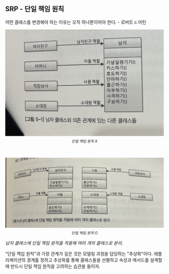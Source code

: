 ## SRP - 단일 책임 원칙

어떤 클래스를 변경해야 하는 이유는 오직 하나뿐이어야 한다. - 로버트 c.마틴

<p align="center">
<img src="https://github.com/kmc77/java-oop-to-spring/raw/main/05_%EA%B0%9D%EC%B2%B4%20%EC%A7%80%ED%96%A5%20%EC%84%A4%EA%B3%84%205%EC%9B%90%EC%B9%99%20-%20SOLID/SRP%20-%20%EB%8B%A8%EC%9D%BC%20%EC%B1%85%EC%9E%84%20%EC%9B%90%EC%B9%99/IMG_4801.jpg" alt="단일 책임 원칙" width="600"/>
  <sub><i>단일 책임 원칙 X</i></sub>
</p>
<br>
<p align="center">
<img src="https://github.com/kmc77/java-oop-to-spring/blob/main/05_%EA%B0%9D%EC%B2%B4%20%EC%A7%80%ED%96%A5%20%EC%84%A4%EA%B3%84%205%EC%9B%90%EC%B9%99%20-%20SOLID/SRP%20-%20%EB%8B%A8%EC%9D%BC%20%EC%B1%85%EC%9E%84%20%EC%9B%90%EC%B9%99/IMG_4802.jpg" alt="단일 책임 원칙" width="600"/>
  <sub><i>단일 책임 원칙 O</i></sub>
</p>

*남자 클래스에 단일 책임 원칙을 적용해 여러 개의 클래스로 분리.*

"단일 책임 원칙"과 가장 관계가 깊은 것은 모델링 과정을 담당하는 "추상화"이다.
애플리케이션의 경계를 정하고 추상화를 통해 클래스들을 선별하고 속성과 메서드를 설계할 때 반드시 단일 책임 원칙을 고려하는 습관을 들이자.

